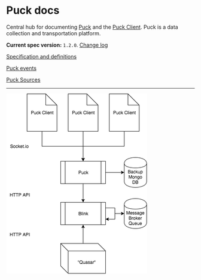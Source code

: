 # Puck docs
Central hub for documenting [Puck](https://github.com/DoSomething/puck) and the [Puck Client](https://github.com/DoSomething/puck-client). Puck is a data collection and transportation platform.

**Current spec version:** `1.2.0`. [Change log](./changelog.md)

[Specification and definitions](./spec.md)

[Puck events](./events.md)

[Puck Sources](./sources.md)

----

![](./puck.png)
